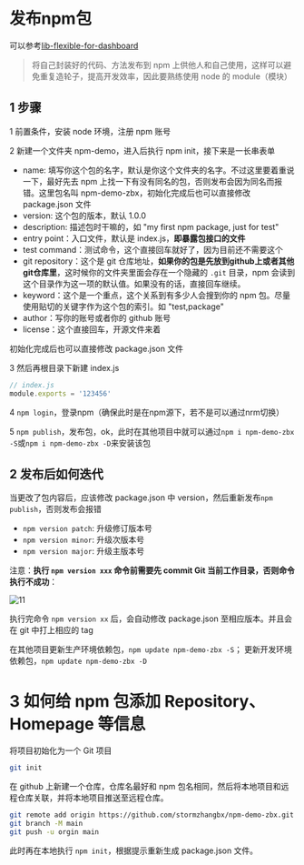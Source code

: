 # 发布npm包

可以参考[lib-flexible-for-dashboard](https://github.com/QuellingBlade/lib-flexible-for-dashboard)

> 将自己封装好的代码、方法发布到 npm 上供他人和自己使用，这样可以避免重复造轮子，提高开发效率，因此要熟练使用 node 的 module（模块）

## 1 步骤

1 前置条件，安装 node 环境，注册 npm 账号

2 新建一个文件夹 npm-demo，进入后执行 npm init，接下来是一长串表单

- name: 填写你这个包的名字，默认是你这个文件夹的名字。不过这里要着重说一下，最好先去 npm 上找一下有没有同名的包，否则发布会因为同名而报错。这里包名叫 npm-demo-zbx，初始化完成后也可以直接修改 package.json 文件
- version: 这个包的版本，默认 1.0.0
- description: 描述包时干嘛的，如 "my first npm package, just for test"
- entry point：入口文件，默认是 index.js，**即暴露包接口的文件**
- test command：测试命令，这个直接回车就好了，因为目前还不需要这个
- git repository：这个是 git 仓库地址，**如果你的包是先放到github上或者其他git仓库里**，这时候你的文件夹里面会存在一个隐藏的 `.git` 目录，npm 会读到这个目录作为这一项的默认值。如果没有的话，直接回车继续。
- keyword：这个是一个重点，这个关系到有多少人会搜到你的 npm 包。尽量使用贴切的关键字作为这个包的索引。如 "test,package"
- author：写你的账号或者你的 github 账号
- license：这个直接回车，开源文件来着

初始化完成后也可以直接修改 package.json 文件

3 然后再根目录下新建 index.js

```js
// index.js
module.exports = '123456'
```

4 `npm login`，登录npm（确保此时是在npm源下，若不是可以通过nrm切换）

5 `npm publish`，发布包，ok，此时在其他项目中就可以通过`npm i npm-demo-zbx -S`或`npm i npm-demo-zbx -D`来安装该包

## 2 发布后如何迭代

当更改了包内容后，应该修改 package.json 中 version，然后重新发布`npm publish`，否则发布会报错

- `npm version patch`: 升级修订版本号
- `npm version minor`: 升级次版本号
- `npm version major`: 升级主版本号

注意：**执行 `npm version xxx` 命令前需要先 commit Git 当前工作目录，否则命令执行不成功**：

![11](https://image.newarea.site/20230719/11.png)

执行完命令 `npm version xx` 后，会自动修改 package.json 至相应版本。并且会在 git 中打上相应的 tag

在其他项目更新生产环境依赖包，`npm update npm-demo-zbx -S`； 更新开发环境依赖包，`npm update npm-demo-zbx -D`


# 3 如何给 npm 包添加 Repository、Homepage 等信息

将项目初始化为一个 Git 项目

```sh
git init
```

在 github 上新建一个仓库，仓库名最好和 npm 包名相同，然后将本地项目和远程仓库关联，并将本地项目推送至远程仓库。

```sh
git remote add origin https://github.com/stormzhangbx/npm-demo-zbx.git
git branch -M main
git push -u orgin main
```

此时再在本地执行 `npm init`，根据提示重新生成 package.json 文件。 